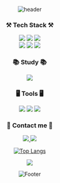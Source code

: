 <div align="center" bgcolor="black">
 
![header](https://capsule-render.vercel.app/api?type=waving&text=MyeongJi's%20Github&color=timeAuto&height=250&fontSize=50)
                                                                                                                                           
                                                                                                                                           
<h3 align="center"> ⚒️ Tech Stack ⚒️ </h3>
  <p align="center">                                                                                                                                       
  <img src="https://img.shields.io/badge/Java-007396?style=flat&logo=OpenJDK&logoColor=white"/>
  <img src="https://img.shields.io/badge/-C-A8B9CC?style=flat&logo=C%2B%2B&logoColor=white"/>
  <img src="https://img.shields.io/badge/MySQL-4479A1?style=flat&logo=MySQL&logoColor=white"/>
  <br />                                                                            
  <img src="https://img.shields.io/badge/HTML5-E34F26?style=flat&logo=HTML5&logoColor=white"/>
  <img src="https://img.shields.io/badge/CSS3-1572B6?style=flat&logo=CSS3&logoColor=white"/>
  <img src="https://img.shields.io/badge/JavaScript-F7DF1E?style=flat&logo=JavaScript&logoColor=white"/>
  </p>
 
 
<h3 align="center"> 📚 Study 📚 </h3>
  <p align="center">                                                                                        
  <img src="https://img.shields.io/badge/Spring-6DB33F?style=flat&logo=Spring&logoColor=white"/>
  </p>
  
 
<h3 align="center"> 🖥️ Tools 🖥️ </h3>
  <p align="center">                                                                                        
  <img src="https://img.shields.io/badge/IntelliJ IDEA-000000?style=flat&logo=IntellijIDEA&logoColor=white"/>
  <img src="https://img.shields.io/badge/Visual Studio Code-007ACC?style=flat&logo=VisualStudioCode&logoColor=white"/>
  <img src="https://img.shields.io/badge/Github-000000?style=flat&logo=Github&logoColor=white"/>
  </p>
 
 
<h3 align="center"> 💌 Contact me 💌 </h3>
  <p align="center">
  <a href="https://www.instagram.com/myxxnxxi"><img src="https://img.shields.io/badge/Instagram-%23E4405F.svg?style=flat&logo=Instagram&logoColor=white&link=https://www.instagram.com/myxxnxxi"/>
  <a href="https://velog.io/@mzi726"><img src="http://img.shields.io/badge/-Velog-20c997?style=flat&logo=Velog&logoColor=white&link=https://velog.io/@mzi726"/>
  </p>
 
 
 [![Top Langs](https://github-readme-stats.vercel.app/api/top-langs/?username=myzi726&layout=compact)](https://github.com/anuraghazra/github-readme-stats)
<br />
<p>
 <img src="https://github-readme-stats.vercel.app/api?username=myzi726&show_icons=true">
 </p>
 
![Footer](https://capsule-render.vercel.app/api?type=waving&color=timeAuto&height=200&section=footer)
</div>
